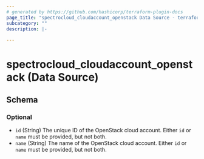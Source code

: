 ```yaml
---
# generated by https://github.com/hashicorp/terraform-plugin-docs
page_title: "spectrocloud_cloudaccount_openstack Data Source - terraform-provider-spectrocloud"
subcategory: ""
description: |-
  
---
```


# spectrocloud_cloudaccount_openstack (Data Source)





<!-- schema generated by tfplugindocs -->
## Schema

### Optional

- `id` (String) The unique ID of the OpenStack cloud account. Either `id` or `name` must be provided, but not both.
- `name` (String) The name of the OpenStack cloud account. Either `id` or `name` must be provided, but not both.
